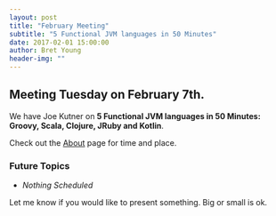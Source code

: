 ```yaml
---
layout: post
title: "February Meeting"
subtitle: "5 Functional JVM languages in 50 Minutes"
date: 2017-02-01 15:00:00
author: Bret Young
header-img: ""
---
```


## Meeting Tuesday on February 7th.

We have Joe Kutner on
__5 Functional JVM languages in 50 Minutes: Groovy, Scala, Clojure, JRuby and Kotlin__.

Check out the [About](/about) page for time and place.

### Future Topics

* _Nothing Scheduled_

Let me know if you would like to present something.
Big or small is ok.
